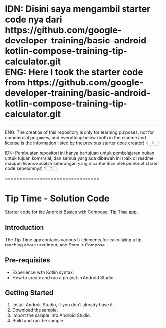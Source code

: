 <h1>IDN: Disini saya mengambil starter code nya dari https://github.com/google-developer-training/basic-android-kotlin-compose-training-tip-calculator.git <br/>
ENG: Here I took the starter code from https://github.com/google-developer-training/basic-android-kotlin-compose-training-tip-calculator.git
</h1>
<hr/>
<p>ENG: The creation of this repository is only for learning purposes, not for commercial purposes, and everything below (both in the readme and license is the information listed by the previous starter code creator) 👇🏻👇🏻</p>
<p>IDN: Pembuatan repositori ini hanya bertujuan untuk pembelajaran bukan untuk tujuan komersial, dan semua yang ada dibawah ini (baik di readme maupun licence adalah keterangan yang dicantumkan oleh pembuat starter code sebelumnya) 👇🏻👇🏻</p>
=================================

Tip Time - Solution Code
=================================

Starter code for the [Android Basics with Compose](https://developer.android.com/courses/android-basics-compose/course): Tip Time app.


Introduction
------------
The Tip Time app contains various UI elements for calculating a tip,
teaching about user input, and State in Compose.


Pre-requisites
--------------
* Experience with Kotlin syntax.
* How to create and run a project in Android Studio.


Getting Started
---------------
1. Install Android Studio, if you don't already have it.
2. Download the sample.
3. Import the sample into Android Studio.
4. Build and run the sample.
